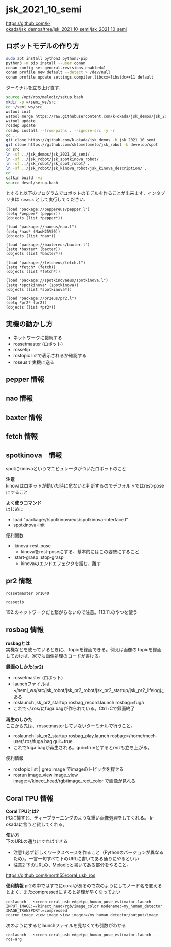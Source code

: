 # jsk_2021_10_semi

https://github.com/k-okada/jsk_demos/tree/jsk_2021_10_semi/jsk_2021_10_semi

## ロボットモデルの作り方

```bash
sudo apt install python3 python3-pip
python3 -m pip install --user conan
conan config set general.revisions_enabled=1
conan profile new default --detect > /dev/null
conan profile update settings.compiler.libcxx=libstdc++11 default
```

ターミナルを立ち上げ直す.

```bash
source /opt/ros/melodic/setup.bash
mkdir -p ~/semi_ws/src
cd ~/semi_ws/src
wstool init
wstool merge https://raw.githubusercontent.com/k-okada/jsk_demos/jsk_2021_10_semi/jsk_2021_10_semi/semi.rosinstall
wstool update
rosdep update
rosdep install --from-paths . --ignore-src -y -r
cd ..
git clone https://github.com/k-okada/jsk_demos -b jsk_2021_10_semi
git clone https://github.com/sktometometo/jsk_robot -b develop/spot
cd src
ln -sf ../jsk_demos/jsk_2021_10_semi/ .
ln -sf ../jsk_robot/jsk_spotkinova_robot/ .
ln -sf ../jsk_robot/jsk_spot_robot/ .
ln -sf ../jsk_robot/jsk_kinova_robot/jsk_kinova_description/ .
cd ..
catkin build -vi
source devel/setup.bash
```

とすると以下のプログラムでロボットのモデルを作ることが出来ます．インタプリタは `roseus` として実行してください．

```
(load "package://peppereus/pepper.l")
(setq *pepper* (pepper))
(objects (list *pepper*))

(load "package://naoeus/nao.l")
(setq *nao* (NaoH25V50))
(objects (list *nao*))

(load "package://baxtereus/baxter.l")
(setq *baxter* (baxter))
(objects (list *baxter*))

(load "package://fetcheus/fetch.l")
(setq *fetch* (fetch))
(objects (list *fetch*))

(load "package://spotkinovaeus/spotkinova.l")
(setq *spotkinova* (spotkinova))
(objects (list *spotkinova*))

(load "package://pr2eus/pr2.l")
(setq *pr2* (pr2))
(objects (list *pr2*))
```

## 実機の動かし方
- ネットワークに接続する  
- rossetmaster (ロボット)
- rossetip
- rostopic listで表示されるか確認する
- roseusで実機に送る

## pepper 情報
## nao 情報
## baxter 情報
## fetch 情報
## spotkinova　情報
spotにkinovaというマニピュレータがついたロボットのこと  
  
**注意**  
kinovaはロボットが動いた時に危ないと判断するのでデフォルトではrest-poseにすること  
  
**よく使うコマンド**  
はじめに  
- load "package://spotkinovaeus/spotkinova-interface.l"
- spotkinova-init  
  
便利関数
- :kinova-rest-pose
    - kinovaをrest-poseにする、基本的にはこの姿勢にすること  
- :start-grasp :stop-grasp
    - kinovaのエンドエフェクタを掴む、離す

## pr2 情報

```
rossetmaster pr1040

rossetip

```
192.のネットワークだと繋がらないので注意。113.11.のやつを使う

## rosbag 情報
**rosbagとは**  
実機などを使っているときに、Topicを録画できる。例えば画像のTopicを録画しておけば、家でも画像処理のコードが書ける。

**録画のしかた(pr2)**  
- rossetmaster (ロボット)
- launchファイルは~/semi_ws/src/jsk_robot/jsk_pr2_robot/jsk_pr2_startup/jsk_pr2_lifelogにある
- roslaunch jsk_pr2_startup rosbag_record.launch rosbag:=fuga
- これで~/.ros/にfuga.bagが作られている。Ctrl+Cで録画終了

**再生のしかた**  
ここから先は、rossetmasterしていないターミナルで行うこと。
- roslaunch jsk_pr2_startup rosbag_play.launch rosbag:=/home/mech-user/.ros/fuga.bag  gui:=true
- これでfuga.bagが再生される。gui:=trueとするとrvizも立ち上がる。

便利情報
- rostopic list | grep image でimageのトピックを探せる
- rosrun image_view image_view image:=/kinect_head/rgb/image_rect_color で画像が見れる

## Coral TPU 情報
**Coral TPUとは?**  
PCに挿すと、ディープラーニングのような重い画像処理をしてくれる。
k-okadaに言うと貸してくれる。

**使い方**  
下のURLの通りにすればできる
- 注意1 必ず新しくワークスペースを作ること（Pythonのバージョンが異なるため）。一言一句すべて下のURLに書いてある通りにやるといい
- 注意2 下のURLの、Melodicと書いてある部分をやること。

https://github.com/knorth55/coral_usb_ros

**便利情報**
pr2の中ではすでにcoralがあるので次のようにしてノード名を変えるとよく、またcompressedにすると処理が早くなってよい
```
roslaunch --screen coral_usb edgetpu_human_pose_estimator.launch INPUT_IMAGE:=/kinect_head/rgb/image_color nodename:=my_human_detector IMAGE_TRANSPORT:=compressed
rosrun image_view image_view image:=/my_human_detector/output/image
```
次のようにするとlaunchファイルを見なくても引数がわかる
```
roslaunch --screen coral_usb edgetpu_human_pose_estimator.launch --ros-arg
```